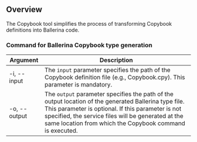 ## Overview

The Copybook tool simplifies the process of transforming Copybook definitions into Ballerina code.

### Command for Ballerina Copybook type generation

| Argument                      | Description                                                                                                                                                                                                                                                                  |
|-------------------------------|------------------------------------------------------------------------------------------------------------------------------------------------------------------------------------------------------------------------------------------------------------------------------|
| -i, --input                   | The `input` parameter specifies the path of the Copybook definition file (e.g., Copybook.cpy). This parameter is mandatory.                                                                                                                                                  |
| -o, --output                  | The `output` parameter specifies the path of the output location of the generated Ballerina type file. This parameter is optional. If this parameter is not specified, the service files will be generated at the same location from which the Copybook command is executed. |
